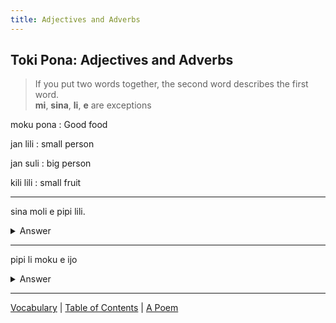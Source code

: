 ```yaml
---
title: Adjectives and Adverbs
---
```


## Toki Pona: Adjectives and Adverbs

>If you put two words together, the second word describes the first word.  
>**mi**, **sina**, **li**, **e** are exceptions

moku pona 
: Good food  

jan lili 
: small person  

jan suli 
: big person  

kili lili 
: small fruit  

---

sina moli e pipi lili. 
<details>
<summary>Answer</summary>
You killed a small bug.  
</details>

---

pipi li moku e ijo 
<details>
<summary>Answer</summary>
The bug is eating something  
</details>

---

[Vocabulary](05Vocabulary.md) | [Table of Contents](toc.md) | [A Poem](07aPoem.md)